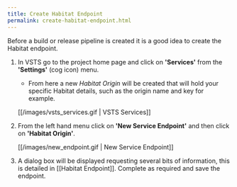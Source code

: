 ```yaml
---
title: Create Habitat Endpoint
permalink: create-habitat-endpoint.html
---
```


Before a build or release pipeline is created it is a good idea to create the Habitat endpoint.

1. In VSTS go to the project home page and click on **'Services'** from the **'Settings'** (cog icon) menu.
    * From here a new _Habitat Origin_ will be created that will hold your specific Habitat details, such as the origin name and key for example.

    [[/images/vsts_services.gif | VSTS Services]]

2. From the left hand menu click on **'New Service Endpoint'** and then click on **'Habitat Origin'**.

    [[/images/new_endpoint.gif | New Service Endpoint]]

3. A dialog box will be displayed requesting several bits of information, this is detailed in [[Habitat Endpoint]]. Complete as required and save the endpoint.

